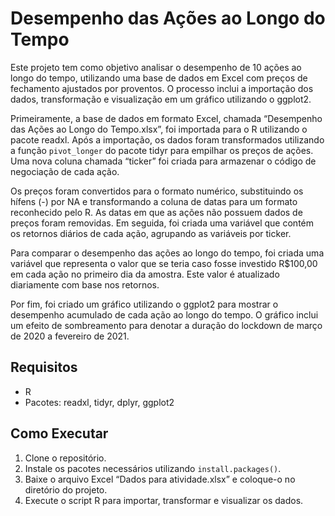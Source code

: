 # Desempenho das Ações ao Longo do Tempo

<p>Este projeto tem como objetivo analisar o desempenho de 10 ações ao longo do tempo, utilizando uma base de dados em Excel com preços de fechamento ajustados por proventos. O processo inclui a importação dos dados, transformação e visualização em um gráfico utilizando o ggplot2.</p>

<p>Primeiramente, a base de dados em formato Excel, chamada <a target="_blank">“Desempenho das Ações ao Longo do Tempo.xlsx”</a>, foi importada para o R utilizando o pacote readxl. Após a importação, os dados foram transformados utilizando a função <code>pivot_longer</code> do pacote tidyr para empilhar os preços de ações. Uma nova coluna chamada “ticker” foi criada para armazenar o código de negociação de cada ação.</p>

<p>Os preços foram convertidos para o formato numérico, substituindo os hífens (-) por NA e transformando a coluna de datas para um formato reconhecido pelo R. As datas em que as ações não possuem dados de preços foram removidas. Em seguida, foi criada uma variável que contém os retornos diários de cada ação, agrupando as variáveis por ticker.</p>

<p>Para comparar o desempenho das ações ao longo do tempo, foi criada uma variável que representa o valor que se teria caso fosse investido R$100,00 em cada ação no primeiro dia da amostra. Este valor é atualizado diariamente com base nos retornos.</p>

<p>Por fim, foi criado um gráfico utilizando o ggplot2 para mostrar o desempenho acumulado de cada ação ao longo do tempo. O gráfico inclui um efeito de sombreamento para denotar a duração do lockdown de março de 2020 a fevereiro de 2021.</p>

<h2>Requisitos</h2>
    <ul>
        <li>R</li>
        <li>Pacotes: readxl, tidyr, dplyr, ggplot2</li>
    </ul>

<h2>Como Executar</h2>
    <ol>
        <li>Clone o repositório.</li>
        <li>Instale os pacotes necessários utilizando <code>install.packages()</code>.</li>
        <li>Baixe o arquivo Excel <a target="_blank">“Dados para atividade.xlsx”</a> e coloque-o no diretório do projeto.</li>
        <li>Execute o script R para importar, transformar e visualizar os dados.</li>
    </ol>
